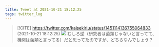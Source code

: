 ```yaml
---
title: Tweet at 2021-10-21 18:12:25
tags: twitter_log
---
```


> [!CITE] https://twitter.com/kaisekiriu/status/1451114136755064833 (2021-10-21 18:12:25)
> ![](https://twitter.com/kaisekiriu/status/1451114136755064833)
> むしろ逆（研究者は菌類じゃないと言ってて、機関は菌類と言ってる）だと思ってたのですが、どちらなんでしょう？
